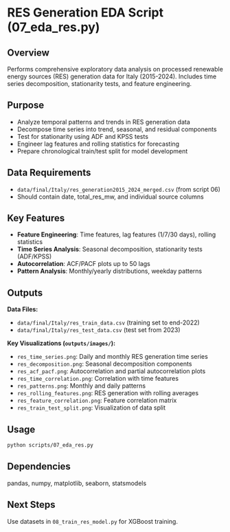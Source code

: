 # RES Generation EDA Script (07_eda_res.py)

## Overview
Performs comprehensive exploratory data analysis on processed renewable energy sources (RES) generation data for Italy (2015-2024). Includes time series decomposition, stationarity tests, and feature engineering.

## Purpose
- Analyze temporal patterns and trends in RES generation data
- Decompose time series into trend, seasonal, and residual components
- Test for stationarity using ADF and KPSS tests
- Engineer lag features and rolling statistics for forecasting
- Prepare chronological train/test split for model development

## Data Requirements
- `data/final/Italy/res_generation2015_2024_merged.csv` (from script 06)
- Should contain date, total_res_mw, and individual source columns

## Key Features
- **Feature Engineering**: Time features, lag features (1/7/30 days), rolling statistics
- **Time Series Analysis**: Seasonal decomposition, stationarity tests (ADF/KPSS)
- **Autocorrelation**: ACF/PACF plots up to 50 lags
- **Pattern Analysis**: Monthly/yearly distributions, weekday patterns

## Outputs
**Data Files:**
- `data/final/Italy/res_train_data.csv` (training set to end-2022)
- `data/final/Italy/res_test_data.csv` (test set from 2023)

**Key Visualizations (`outputs/images/`):**
- `res_time_series.png`: Daily and monthly RES generation time series
- `res_decomposition.png`: Seasonal decomposition components
- `res_acf_pacf.png`: Autocorrelation and partial autocorrelation plots
- `res_time_correlation.png`: Correlation with time features
- `res_patterns.png`: Monthly and daily patterns
- `res_rolling_features.png`: RES generation with rolling averages
- `res_feature_correlation.png`: Feature correlation matrix
- `res_train_test_split.png`: Visualization of data split

## Usage
```bash
python scripts/07_eda_res.py
```

## Dependencies
pandas, numpy, matplotlib, seaborn, statsmodels

## Next Steps
Use datasets in `08_train_res_model.py` for XGBoost training.
